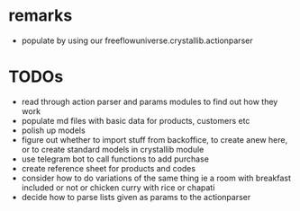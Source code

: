 
# remarks

- populate by using our freeflowuniverse.crystallib.actionparser

# TODOs
- read through action parser and params modules to find out how they work
- populate md files with basic data for products, customers etc
- polish up models
- figure out whether to import stuff from backoffice, to create anew here, or to create standard models in crystallib module
- use telegram bot to call functions to add purchase
- create reference sheet for products and codes
- consider how to do variations of the same thing ie a room with breakfast included or not or chicken curry with rice or chapati
- decide how to parse lists given as params to the actionparser
